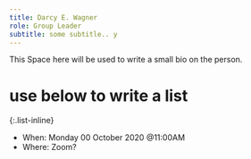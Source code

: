 ```yaml
---
title: Darcy E. Wagner
role: Group Leader
subtitle: some subtitle.. y
---
```

This Space here will be used to write a small bio on the person.



# use below to write a list
{:.list-inline}
- When: Monday 00 October 2020 @11:00AM
- Where: Zoom?


